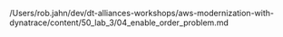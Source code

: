 /Users/rob.jahn/dev/dt-alliances-workshops/aws-modernization-with-dynatrace/content/50_lab_3/04_enable_order_problem.md